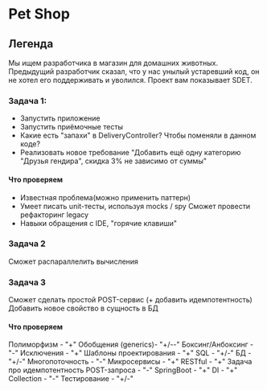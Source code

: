 # Pet Shop

## Легенда

Мы ищем разработчика в магазин для домашних животных. Предыдущий разработчик сказал, что у нас унылый устаревший код, он не хотел его поддерживать и уволился. Проект вам показывает
SDET.

### Задача 1:

- Запустить приложение
- Запустить приёмочные тесты
- Какие есть "запахи" в DeliveryController? Чтобы поменяли в данном коде?
- Реализовать новое требование "Добавить ещё одну категорию "Друзья гендира", скидка 3% не зависимо от суммы"

#### Что проверяем

- Известная проблема(можно применить паттерн)
- Умеет писать unit-тесты, используя mocks / spy Сможет провести рефакторинг legacy
- Навыки обращения с IDE, "горячие клавиши"

### Задача 2

Сможет распараллелить вычисления

### Задача 3

Сможет сделать простой POST-сервис (+ добавить идемпотентность)
Добавить новое свойство в сущность в БД

#### Что проверяем

Полиморфизм - "+"
Обобщения (generics)- "+/--"
Боксинг/Анбоксинг - "-"
Исключения - "+"
Шаблоны проектирования - "+"
SQL - "+/-"
БД - "+/-"
Многопоточность - "-"
Микросервисы - "+"
RESTful - "+"
Задача про идемпотентность POST-запроса - "-"
SpringBoot - "+"
DI - "+"
Collection - "-"
Тестирование - "+/-"

